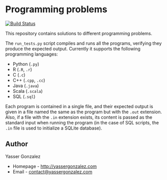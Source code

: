 Programming problems
====================

[![Build Status](https://travis-ci.org/yasserglez/programming-problems.svg?branch=master)](https://travis-ci.org/yasserglez/programming-problems)

This repository contains solutions to different programming problems.

The `run_tests.py` script compiles and runs all the programs,
verifying they produce the expected output. Currently it supports
the following programming languages:

* Python (`.py`)
* R (`.R`, `.r`)
* C (`.c`)
* C++ (`.cpp`, `.cc`)
* Java (`.java`)
* Scala (`.scala`)
* SQL (`.sql`)

Each program is contained in a single file, and their expected output
is given in a file named the same as the program but with the `.out`
extension. Also, if a file with the `.in` extension exists, its
content is passed as the standard input when running the program
(in the case of SQL scripts, the `.in` file is used to initialize
a SQLite database).

Author
------

Yasser Gonzalez
* Homepage - http://yassergonzalez.com
* Email - contact@yassergonzalez.com
